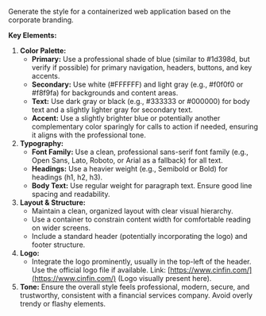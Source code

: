 Generate the style for a containerized web application based on the corporate branding.

**Key Elements:**
1.  **Color Palette:**
    * **Primary:** Use a professional shade of blue (similar to #1d398d, but verify if possible) for primary navigation, headers, buttons, and key accents.
    * **Secondary:** Use white (#FFFFFF) and light gray (e.g., #f0f0f0 or #f8f9fa) for backgrounds and content areas.
    * **Text:** Use dark gray or black (e.g., #333333 or #000000) for body text and a slightly lighter gray for secondary text.
    * **Accent:** Use a slightly brighter blue or potentially another complementary color sparingly for calls to action if needed, ensuring it aligns with the professional tone.
2.  **Typography:**
    * **Font Family:** Use a clean, professional sans-serif font family (e.g., Open Sans, Lato, Roboto, or Arial as a fallback) for all text.
    * **Headings:** Use a heavier weight (e.g., Semibold or Bold) for headings (h1, h2, h3).
    * **Body Text:** Use regular weight for paragraph text. Ensure good line spacing and readability.
3.  **Layout & Structure:**
    * Maintain a clean, organized layout with clear visual hierarchy.
    * Use a container to constrain content width for comfortable reading on wider screens.
    * Include a standard header (potentially incorporating the logo) and footer structure.
4.  **Logo:**
    * Integrate the logo prominently, usually in the top-left of the header. Use the official logo file if available. Link: [https://www.cinfin.com/](https://www.cinfin.com/) (Logo visually present here).
5.  **Tone:** Ensure the overall style feels professional, modern, secure, and trustworthy, consistent with a financial services company. Avoid overly trendy or flashy elements.